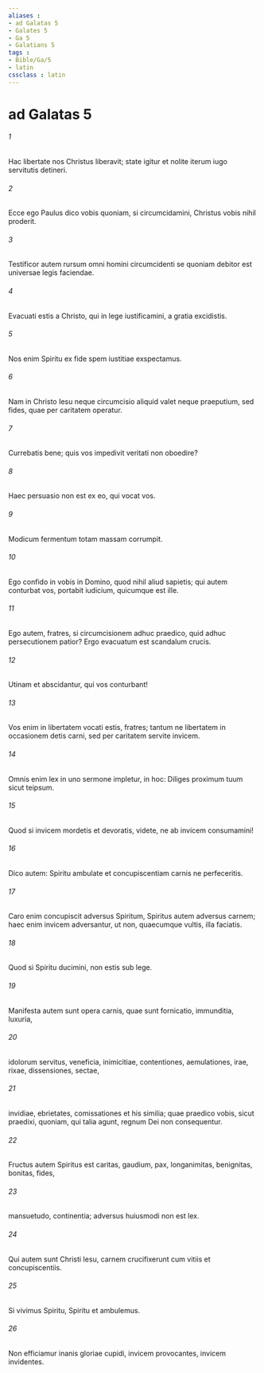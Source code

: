```yaml
---
aliases : 
- ad Galatas 5
- Galates 5
- Ga 5
- Galatians 5
tags : 
- Bible/Ga/5
- latin
cssclass : latin
---
```


# ad Galatas 5

###### 1
Hac libertate nos Christus liberavit; state igitur et nolite iterum iugo servitutis detineri. 
###### 2
Ecce ego Paulus dico vobis quoniam, si circumcidamini, Christus vobis nihil proderit. 
###### 3
Testificor autem rursum omni homini circumcidenti se quoniam debitor est universae legis faciendae. 
###### 4
Evacuati estis a Christo, qui in lege iustificamini, a gratia excidistis. 
###### 5
Nos enim Spiritu ex fide spem iustitiae exspectamus. 
###### 6
Nam in Christo Iesu neque circumcisio aliquid valet neque praeputium, sed fides, quae per caritatem operatur.
###### 7
Currebatis bene; quis vos impedivit veritati non oboedire? 
###### 8
Haec persuasio non est ex eo, qui vocat vos. 
###### 9
Modicum fermentum totam massam corrumpit. 
###### 10
Ego confido in vobis in Domino, quod nihil aliud sapietis; qui autem conturbat vos, portabit iudicium, quicumque est ille. 
###### 11
Ego autem, fratres, si circumcisionem adhuc praedico, quid adhuc persecutionem patior? Ergo evacuatum est scandalum crucis. 
###### 12
Utinam et abscidantur, qui vos conturbant!
###### 13
Vos enim in libertatem vocati estis, fratres; tantum ne libertatem in occasionem detis carni, sed per caritatem servite invicem.
###### 14
Omnis enim lex in uno sermone impletur, in hoc: Diliges proximum tuum sicut teipsum. 
###### 15
Quod si invicem mordetis et devoratis, videte, ne ab invicem consumamini!
###### 16
Dico autem: Spiritu ambulate et concupiscentiam carnis ne perfeceritis. 
###### 17
Caro enim concupiscit adversus Spiritum, Spiritus autem adversus carnem; haec enim invicem adversantur, ut non, quaecumque vultis, illa faciatis. 
###### 18
Quod si Spiritu ducimini, non estis sub lege. 
###### 19
Manifesta autem sunt opera carnis, quae sunt fornicatio, immunditia, luxuria, 
###### 20
idolorum servitus, veneficia, inimicitiae, contentiones, aemulationes, irae, rixae, dissensiones, sectae, 
###### 21
invidiae, ebrietates, comissationes et his similia; quae praedico vobis, sicut praedixi, quoniam, qui talia agunt, regnum Dei non consequentur. 
###### 22
Fructus autem Spiritus est caritas, gaudium, pax, longanimitas, benignitas, bonitas, fides, 
###### 23
mansuetudo, continentia; adversus huiusmodi non est lex. 
###### 24
Qui autem sunt Christi Iesu, carnem crucifixerunt cum vitiis et concupiscentiis. 
###### 25
Si vivimus Spiritu, Spiritu et ambulemus.
###### 26
Non efficiamur inanis gloriae cupidi, invicem provocantes, invicem invidentes.
